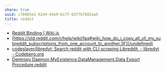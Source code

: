 ```yaml
---
share: true
uuid: c7b0b5e1-52e9-45e9-b17f-8377b7883aa5
title: reddit
---
```

* [Reddit Binding | Wiki.js](https://wiki.dentropydaemon.io/dentropydaemon/social-media-singularity/reddit)
* [https://old.reddit.com/r/help/wiki/faq#wiki_how_do_i_copy_all_of_my_subreddit_subscriptions_from_one_account_to_another.3F](/undefined)
* [codeslayer/libredyt: Search reddit with CLI scraping Libreddit. - libredyt - Codeberg.org](https://codeberg.org/codeslayer/libredyt)
* [Dentropy Daemon.MyExistence.DataManagement.Data Export Procedure.reddit](/undefined)